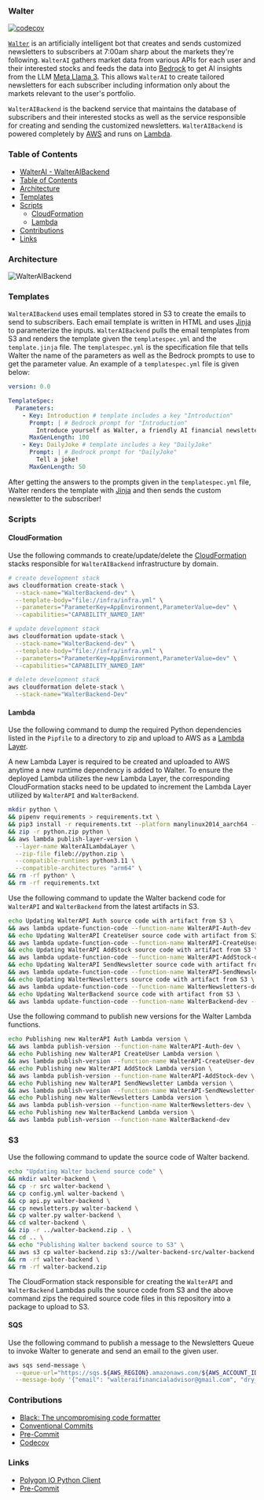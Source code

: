 ### Walter

[![codecov](https://codecov.io/gh/jwallace145/walter/graph/badge.svg?token=OKI43GAC28)](https://codecov.io/gh/jwallace145/walter)

[`Walter`](`https://walterai.io`) is an artificially intelligent bot that creates and sends customized newsletters to subscribers at 7:00am sharp about the markets they're following. `WalterAI` gathers market data from various APIs for each user and their interested stocks and feeds the data into [Bedrock](https://aws.amazon.com/bedrock/) to get AI insights from the LLM [Meta Llama 3](https://ai.meta.com/blog/meta-llama-3/). This allows `WalterAI` to create tailored newsletters for each subscriber including information only about the markets relevant to the user's portfolio.

`WalterAIBackend` is the backend service that maintains the database of subscribers and their interested stocks as well as the service responsible for creating and sending the customized newsletters. `WalterAIBackend` is powered completely by [AWS](https://aws.amazon.com/) and runs on [Lambda](https://aws.amazon.com/lambda/). 

### Table of Contents

- [WalterAI - WalterAIBackend](#walterai---walteraibackend)
- [Table of Contents](#table-of-contents)
- [Architecture](#architecture)
- [Templates](#templates)
- [Scripts](#scripts)
  - [CloudFormation](#cloudformation)
  - [Lambda](#lambda)
- [Contributions](#contributions)
- [Links](#links)

### Architecture

![WalterAIBackend](https://github.com/user-attachments/assets/d8441a55-84d6-41de-9199-7c70e7b034fc)

### Templates

`WalterAIBackend` uses email templates stored in S3 to create the emails to send to subscribers. Each email template is written in HTML and uses [Jinja](https://jinja.palletsprojects.com/en/3.1.x/api/) to parameterize the inputs. `WalterAIBackend` pulls the email templates from S3 and renders the template given the `templatespec.yml` and the `template.jinja` file. The `templatespec.yml` is the specification file that tells Walter the name of the parameters as well as the Bedrock prompts to use to get the parameter value. An example of a `templatespec.yml` file is given below:

```yaml
version: 0.0

TemplateSpec:
  Parameters:
    - Key: Introduction # template includes a key "Introduction"
      Prompt: | # Bedrock prompt for "Introduction" 
        Introduce yourself as Walter, a friendly AI financial newsletter bot
      MaxGenLength: 100
    - Key: DailyJoke # template includes a key "DailyJoke"
      Prompt: | # Bedrock prompt for "DailyJoke"
        Tell a joke!
      MaxGenLength: 50
```

After getting the answers to the prompts given in the `templatespec.yml` file, Walter renders the template with 
[Jinja](https://jinja.palletsprojects.com/en/3.1.x/api/) and then sends the custom newsletter to the subscriber!

### Scripts

#### CloudFormation

Use the following commands to create/update/delete the [CloudFormation](https://aws.amazon.com/cloudformation/) stacks responsible for `WalterAIBackend` infrastructure by domain.

```bash
# create development stack
aws cloudformation create-stack \
  --stack-name="WalterBackend-dev" \
  --template-body="file://infra/infra.yml" \
  --parameters="ParameterKey=AppEnvironment,ParameterValue=dev" \
  --capabilities="CAPABILITY_NAMED_IAM"

# update development stack
aws cloudformation update-stack \
  --stack-name="WalterBackend-dev" \
  --template-body="file://infra/infra.yml" \
  --parameters="ParameterKey=AppEnvironment,ParameterValue=dev" \
  --capabilities="CAPABILITY_NAMED_IAM"

# delete development stack
aws cloudformation delete-stack \
  --stack-name="WalterBackend-Dev"
```

#### Lambda

Use the following command to dump the required Python dependencies listed in the `Pipfile` to a directory to zip and upload to AWS as a [Lambda Layer](https://docs.aws.amazon.com/lambda/latest/dg/chapter-layers.html).

A new Lambda Layer is required to be created and uploaded to AWS anytime a new runtime dependency is added to Walter. To ensure the deployed Lambda utilizes the new Lambda Layer, the corresponding CloudFormation stacks need to be updated to increment the Lambda Layer utilized by `WalterAPI` and `WalterBackend`. 

```bash
mkdir python \
&& pipenv requirements > requirements.txt \
&& pip3 install -r requirements.txt --platform manylinux2014_aarch64 --target ./python --only-binary=:all: --upgrade \
&& zip -r python.zip python \
&& aws lambda publish-layer-version \
  --layer-name WalterAILambdaLayer \
  --zip-file fileb://python.zip \
  --compatible-runtimes python3.11 \
  --compatible-architectures "arm64" \
&& rm -rf python* \
&& rm -rf requirements.txt
```

Use the following command to update the Walter backend code for `WalterAPI` and `WalterBackend` from the latest artifacts in S3.

```bash
echo Updating WalterAPI Auth source code with artifact from S3 \
&& aws lambda update-function-code --function-name WalterAPI-Auth-dev --s3-bucket walter-backend-src --s3-key walter-backend.zip \
&& echo Updating WalterAPI CreateUser source code with artifact from S3 \
&& aws lambda update-function-code --function-name WalterAPI-CreateUser-dev --s3-bucket walter-backend-src --s3-key walter-backend.zip \
&& echo Updating WalterAPI AddStock source code with artifact from S3 \
&& aws lambda update-function-code --function-name WalterAPI-AddStock-dev --s3-bucket walter-backend-src --s3-key walter-backend.zip \
&& echo Updating WalterAPI SendNewsletter source code with artifact from S3 \
&& aws lambda update-function-code --function-name WalterAPI-SendNewsletter-dev --s3-bucket walter-backend-src --s3-key walter-backend.zip \
&& echo Updating WalterNewsletters source code with artifact from S3 \
&& aws lambda update-function-code --function-name WalterNewsletters-dev --s3-bucket walter-backend-src --s3-key walter-backend.zip \
&& echo Updating WalterBackend source code with artifact from S3 \
&& aws lambda update-function-code --function-name WalterBackend-dev --s3-bucket walter-backend-src --s3-key walter-backend.zip
```

Use the following command to publish new versions for the Walter Lambda functions.

```bash
echo Publishing new WalterAPI Auth Lambda version \
&& aws lambda publish-version --function-name WalterAPI-Auth-dev \
&& echo Publishing new WalterAPI CreateUser Lambda version \
&& aws lambda publish-version --function-name WalterAPI-CreateUser-dev \
&& echo Publishing new WalterAPI AddStock Lambda version \
&& aws lambda publish-version --function-name WalterAPI-AddStock-dev \
&& echo Publishing new WalterAPI SendNewsletter Lambda version \
&& aws lambda publish-version --function-name WalterAPI-SendNewsletter-dev \
&& echo Publishing new WalterNewsletters Lambda version \
&& aws lambda publish-version --function-name WalterNewsletters-dev \
&& echo Publishing new WalterBackend Lambda version \
&& aws lambda publish-version --function-name WalterBackend-dev
```

### S3

Use the following command to update the source code of Walter backend.

```bash
echo "Updating Walter backend source code" \
&& mkdir walter-backend \
&& cp -r src walter-backend \
&& cp config.yml walter-backend \
&& cp api.py walter-backend \
&& cp newsletters.py walter-backend \
&& cp walter.py walter-backend \
&& cd walter-backend \
&& zip -r ../walter-backend.zip . \
&& cd .. \
&& echo "Publishing Walter backend source to S3" \
&& aws s3 cp walter-backend.zip s3://walter-backend-src/walter-backend.zip
&& rm -rf walter-backend \
&& rm -rf walter-backend.zip
```
The CloudFormation stack responsible for creating the `WalterAPI` and `WalterBackend` Lambdas pulls the source  code
from S3 and the above command zips the required source code files in this repository into a package to upload to S3. 

#### SQS

Use the following command to publish a message to the Newsletters Queue to invoke Walter to generate and send an email to the given user.

```bash
aws sqs send-message \
  --queue-url="https://sqs.${AWS_REGION}.amazonaws.com/${AWS_ACCOUNT_ID}/NewsletterQueue-${DOMAIN}" \
  --message-body '{"email": "walteraifinancialadvisor@gmail.com", "dry_run": "false"}'
```

### Contributions

* [Black: The uncompromising code formatter](https://black.readthedocs.io/en/stable/)
* [Conventional Commits](https://www.conventionalcommits.org/en/v1.0.0/)
* [Pre-Commit](https://github.com/pre-commit/pre-commit)
* [Codecov](https://about.codecov.io/)


### Links

* [Polygon IO Python Client](https://github.com/polygon-io/client-python)
* [Pre-Commit](https://github.com/pre-commit/pre-commit)
